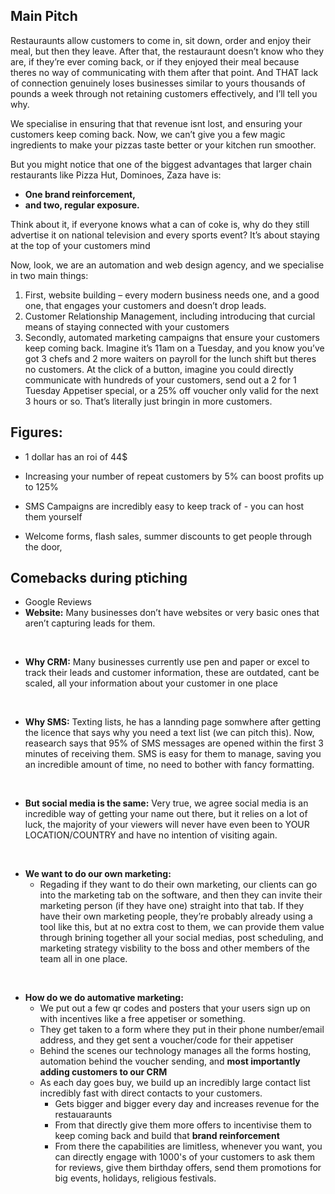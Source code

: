 
## Main Pitch
Restauraunts allow customers to come in, sit down, order and enjoy their meal, but then they leave. After that, the restauraunt doesn’t know who they are, if they’re ever coming back, or if they enjoyed their meal because theres no way of communicating with them after that point. And THAT lack of connection genuinely loses businesses similar to yours thousands of pounds a week through not retaining customers effectively, and I’ll tell you why. 

We specialise in ensuring that that revenue isnt lost, and  ensuring your customers keep coming back. Now, we can’t give you a few magic ingredients to make your pizzas taste better or your kitchen run smoother. 

But you might notice that one of the biggest advantages that larger chain restaurants like Pizza Hut, Dominoes, Zaza have is:
-	**One brand reinforcement,**
-	**and two, regular exposure.**

Think about it, if everyone knows what a can of coke is, why do they still advertise it on national television and every sports event? It’s about staying at the top of your customers mind

Now, look, we are an automation and web design agency, and we specialise in two main things:
1.	First, website building – every modern business needs one, and a good one, that engages your customers and doesn’t drop leads. 
2.	Customer Relationship Management, including introducing that curcial means of staying connected with your customers
3.	Secondly, automated marketing campaigns that ensure your customers keep coming back. Imagine it’s 11am on a Tuesday, and you know you’ve got 3 chefs and 2 more waiters on payroll for the lunch shift but theres no customers. At the click of a button, imagine you could directly communicate with hundreds of your customers, send out a 2 for 1 Tuesday Appetiser special, or a 25% off voucher only valid for the next 3 hours or so. That’s literally just bringin in more customers.

## Figures:
- 1 dollar has an roi of 44$
- Increasing your number of repeat customers by 5% can boost profits up to 125%
- SMS Campaigns are incredibly easy to keep track of - you can host them yourself

- Welcome forms, flash sales, summer discounts to get people through the door, 

## Comebacks during ptiching
- Google Reviews
- **Website:** Many businesses don’t have websites or very basic ones that aren’t capturing leads for them.

<br>

- **Why CRM:** Many businesses currently use pen and paper or excel to track their leads and customer information, these are outdated, cant be scaled, all your information about your customer in one place

<br>

- **Why SMS:** Texting lists, he has a lannding page somwhere after getting the licence that says why you need a text list (we can pitch this). Now, reasearch says that 95% of SMS messages are opened within the first 3 minutes of receiving them.  SMS is easy for them to manage, saving you an incredible amount of time, no need to bother with fancy formatting.

<br>

- **But social media is the same:** Very true, we agree social media is an incredible way of getting your name out there, but it relies on a lot of luck, the majority of your viewers will never have even been to YOUR LOCATION/COUNTRY and have no intention of visiting again.

<br>

- **We want to do our own marketing:**
  - Regading if they want to do their own marketing, our clients can go into the marketing tab on the software, and then they can invite their marketing person (if they have one) straight into that tab. If they have their own marketing people, they’re probably already using a tool like this, but  at no extra cost to them, we can provide them value through brining together all your social medias, post scheduling, and marketing strategy visbility to the boss and other members of the team all in one place.

<br>

- **How do we do automative marketing:**
    - We put out a few qr codes and posters that your users sign up on with incentives like a free appetiser or something.
    - They get taken to a form where they put in their phone number/email address, and they get sent a voucher/code for their appetiser
    - Behind the scenes our technology manages all the forms hosting, automation behind the voucher sending, and **most importantly adding customers to our CRM**
    - As each day goes buy, we build up an incredibly large contact list incredibly fast with direct contacts to your customers.
        - Gets bigger and bigger every day and increases revenue for the restauaraunts
        - From that directly give them more offers to incentivise them to keep coming back and build that **brand reinforcement**
        - From there the capabilities are limitless, whenever you want, you can directly engage with 1000's of your customers to ask them for reviews, give them birthday offers, send them promotions for big events, holidays, religious festivals.
          
